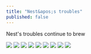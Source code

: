 ```yaml
---
title: "Nest&apos;s troubles"
published: false
---
```

Nest&apos;s troubles continue to brew

![](./1.jpg)
![](./2.jpg)
![](./3.jpg)
![](./4.jpg)
![](./5.jpg)
![](./6.jpg)
![](./7.jpg)
![](./8.jpg)
![](./9.jpg)
